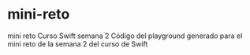 # mini-reto
mini reto Curso Swift semana 2
Código del playground generado para el mini reto de la semana 2 del curso de Swift

